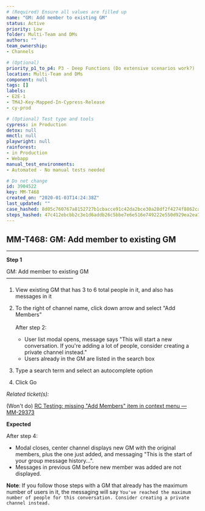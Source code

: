 ```yaml
---
# (Required) Ensure all values are filled up
name: "GM: Add member to existing GM"
status: Active
priority: Low
folder: Multi-Team and DMs
authors: ""
team_ownership: 
- Channels

# (Optional)
priority_p1_to_p4: P3 - Deep Functions (Do extensive scenarios work?)
location: Multi-Team and DMs
component: null
tags: []
labels: 
- E2E-1
- TM4J-Key-Mapped-In-Cypress-Release
- cy-prod

# (Optional) Test type and tools
cypress: in Production
detox: null
mmctl: null
playwright: null
rainforest: 
- in Production
- Webapp
manual_test_environments: 
- Automated - No manual tests needed

# Do not change
id: 3904522
key: MM-T468
created_on: "2020-01-03T14:24:38Z"
last_updated: ""
case_hashed: 8d05c760767a8152727b1cbacce91c42da2bce30a28df2f4274f8862ca69a2f4f6b297b792d91030787c88d2991502b5
steps_hashed: 47c412ebcbb2c3e1d6addb26c5bbe7e6e516e749222e550d929ea2ea7a2ecea91ca4e866f19f6aeaea3820700ca62c27
---
```


<!-- (Auto-generated) Based on frontmatter's "key" and "name" -->

## MM-T468: GM: Add member to existing GM

---

**Step 1**

GM: Add member to existing GM\
–––––––––––––––––––––––––

1. View existing GM that has 3 to 6 total people in it, and also has messages in it

2. To the right of channel name, click down arrow and select "Add Members"\
   \
   After step 2:

   - User list modal opens, message says "This will start a new conversation. If you're adding a lot of people, consider creating a private channel instead."
   - Users already in the GM are listed in the search box

3. Type a search term and select an autocomplete option

4. Click Go

_Related ticket(s):_

(Won't do) [RC Testing: missing "Add Members" item in context menu — MM-29373](https://mattermost.atlassian.net/browse/MM-29373)

**Expected**

After step 4:

- Modal closes, center channel displays new GM with the original members, plus the one just added, and messaging "This is the start of your group message history...".
- Messages in previous GM before new member was added are not displayed.

**Note**: If you follow those steps with a GM that already has the maximum number of users in it, the messaging will say `You've reached the maximum number of people for this conversation. Consider creating a private channel instead.`
